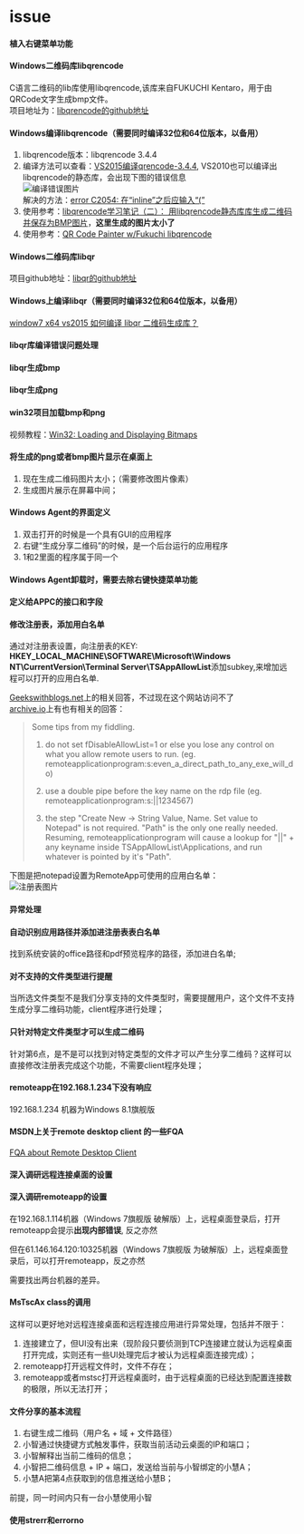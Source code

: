 # issue


#### 植入右键菜单功能

#### Windows二维码库libqrencode

C语言二维码的lib库使用libqrencode,该库来自FUKUCHI Kentaro，用于由QRCode文字生成bmp文件。  
项目地址为：[libqrencode的github地址][]

#### Windows编译libqrencode（需要同时编译32位和64位版本，以备用）

1. libqrencode版本：libqrencode 3.4.4 
2. 编译方法可以查看：[VS2015编译qrencode-3.4.4][], VS2010也可以编译出libqrencode的静态库，会出现下图的错误信息  
![编译错误图片][]  
解决的方法：[error C2054: 在“inline”之后应输入“(”][]
3. 使用参考：[libqrencode学习笔记（二）： 用libqrencode静态库库生成二维码并保存为BMP图片][]，**这里生成的图片太小了**
4. 使用参考：[QR Code Painter w/Fukuchi libqrencode][]

#### Windows二维码库libqr

项目github地址：[libqr的github地址][]

#### Windows上编译libqr（需要同时编译32位和64位版本，以备用）
[window7 x64 vs2015 如何编译 libqr 二维码生成库？][]


#### libqr库编译错误问题处理


#### libqr生成bmp


#### libqr生成png


#### win32项目加载bmp和png

视频教程：[Win32: Loading and Displaying Bitmaps][]



#### 将生成的png或者bmp图片显示在桌面上

1. 现在生成二维码图片太小；（需要修改图片像素）
2. 生成图片展示在屏幕中间；


#### Windows Agent的界面定义
1. 双击打开的时候是一个具有GUI的应用程序
2. 右键“生成分享二维码”的时候，是一个后台运行的应用程序
3. 1和2里面的程序属于同一个


#### Windows Agent卸载时，需要去除右键快捷菜单功能

#### 定义给APPC的接口和字段


#### 修改注册表，添加用白名单

通过对注册表设置，向注册表的KEY: **HKEY_LOCAL_MACHINE\SOFTWARE\Microsoft\Windows NT\CurrentVersion\Terminal Server\TSAppAllowList**添加subkey,来增加远程可以打开的应用白名单.

[Geekswithblogs.net][]上的相关回答，不过现在这个网站访问不了  
[archive.io][]上有也有相关的回答：

> Some tips from my fiddling.
>
> 1. do not set fDisableAllowList=1 or else you lose any control on what you allow remote users to run. (eg. remoteapplicationprogram:s:even_a_direct_path_to_any_exe_will_do)
>
> 2. use a double pipe before the key name on the rdp file (eg. remoteapplicationprogram:s:||1234567)
>
> 3. the step
"Create New -> String Value, Name. Set value to Notepad"
is not required. "Path" is the only one really needed. Resuming, remoteapplicationprogram will cause a lookup for "||" + any keyname inside TSAppAllowList\Applications, and run whatever is pointed by it's "Path".

下图是把notepad设置为RemoteApp可使用的应用白名单：  
![注册表图片][]

#### 异常处理

#### 自动识别应用路径并添加进注册表表白名单

找到系统安装的office路径和pdf预览程序的路径，添加进白名单;

#### 对不支持的文件类型进行提醒

当所选文件类型不是我们分享支持的文件类型时，需要提醒用户，这个文件不支持生成分享二维码功能，client程序进行处理；

#### 只针对特定文件类型才可以生成二维码
针对第6点，是不是可以找到对特定类型的文件才可以产生分享二维码？这样可以直接修改注册表完成这个功能，不需要client程序处理；

#### remoteapp在192.168.1.234下没有响应

192.168.1.234 机器为Windows 8.1旗舰版

#### MSDN上关于remote desktop client 的一些FQA

[FQA about Remote Desktop Client][]

#### 深入调研远程连接桌面的设置

#### 深入调研remoteapp的设置
在192.168.1.114机器（Windows 7旗舰版 破解版）上，远程桌面登录后，打开remoteapp会提示**出现内部错误**,
反之亦然

但在61.146.164.120:10325机器（Windows 7旗舰版 为破解版）上，远程桌面登录后，可以打开remoteapp，反之亦然

需要找出两台机器的差异。


#### MsTscAx class的调用
这样可以更好地对远程连接桌面和远程连接应用进行异常处理，包括并不限于：  
1. 连接建立了，但UI没有出来（现阶段只要侦测到TCP连接建立就认为远程桌面打开完成，实则还有一些UI处理完后才被认为远程桌面连接完成）；
2. remoteapp打开远程文件时，文件不存在；
3. remoteapp或者mstsc打开远程桌面时，由于远程桌面的已经达到配置连接数的极限，所以无法打开；


#### 文件分享的基本流程
1. 右键生成二维码（用户名 + 域 + 文件路径）
2. 小智通过快捷键方式触发事件，获取当前活动云桌面的IP和端口；
3. 小智解释出当前二维码的信息；
4. 小智把二维码信息 + IP + 端口，发送给当前与小智绑定的小慧A；
5. 小慧A把第4点获取到的信息推送给小慧B；

前提，同一时间内只有一台小慧使用小智


#### 使用strerr和errorno













[Geekswithblogs.net]:http://geekswithblogs.net/twickers/archive/2009/12/18/137048.aspx
[archive.io]:http://archive.is/abBF
[注册表图片]:/D:\lf\cloud-desktop-client\issues\res\1.PNG/
[FQA about Remote Desktop Client]:https://docs.microsoft.com/en-us/windows-server/remote/remote-desktop-services/clients/remote-desktop-client-faq
[libqrencode的github地址]:https://github.com/fukuchi/libqrencode
[VS2015编译qrencode-3.4.4]:http://blog.csdn.net/ljttianqin/article/details/73699777
[编译错误图片]:/D:\lf\cloud-desktop-client\issues\res\compile_error.PNG/
[error C2054: 在“inline”之后应输入“(”]:http://www.cnblogs.com/lgh1992314/p/5834697.html
[libqrencode学习笔记（二）： 用libqrencode静态库库生成二维码并保存为BMP图片]:http://blog.csdn.net/ljttianqin/article/details/73823666
[QR Code Painter w/Fukuchi libqrencode]:https://code.msdn.microsoft.com/windowsapps/QR-Code-Painter-wFukuchi-13c3bd68
[libqr的github地址]:https://github.com/rsky/qrcode
[window7 x64 vs2015 如何编译 libqr 二维码生成库？]:http://www.cnblogs.com/cheungxiongwei/p/7493448.html
[Win32: Loading and Displaying Bitmaps]:http://xoax.net/cpp/crs/win32/lessons/Lesson9/